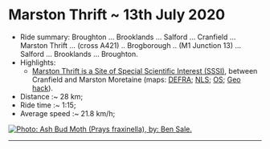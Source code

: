 
# Marston Thrift ~ 13th July 2020 #

 * Ride summary:  Broughton … Brooklands … Salford … Cranfield … Marston Thrift …
   (cross A421) .. Brogborough .. (M1 Junction 13) … Salford … Brooklands … Broughton.
 * Highlights:
    - [Marston Thrift is a Site of Special Scientific Interest (SSSI)][wiki],
      between Cranfield and Marston Moretaine
      (maps: [DEFRA][gov]; [NLS][]; [OS][]; [Geo hack][gh]).
 * Distance :~ 28 km;
 * Ride time :~ 1:15;
 * Average speed :~ 21.8 km/h;

[![Photo: Ash Bud Moth (Prays fraxinella), by: Ben Sale.][f-img]][f-web]

[wiki]: https://en.wikipedia.org/wiki/Marston_Thrift
[gov]: https://magic.defra.gov.uk/MagicMap.aspx?startTopic=Designations&activelayer=sssiIndex&query=HYPERLINK%3D%271000684%27#
[gh]: https://geohack.toolforge.org/geohack.php?pagename=Marston_Thrift&params=52.065138393962_N_0.58203537527327_W_region:GB_scale:25000#
[nls]: https://maps.nls.uk/geo/explore/#zoom=14&lat=52.06514&lon=-0.58203&layers=1&b=1
  "Historical Ordanance Survey map, at National Library of Scotland."
[os]: https://streetmap.co.uk/grid/497191_241747_120 "Ordnance Survey, at Streetmap UK."

[f-img]: https://live.staticflickr.com/5027/5873390629_fd85a5477d_z.jpg
[f-web]: https://www.flickr.com/photos/33398884@N03/5873390629/
  "[0449] Ash Bud Moth (Prays fraxinella) / Field Trip - Marston Thrift - 25/06/11 ~ BY: Ben Sale (License: CC-by)"

[mho]: http://www.makeham.org/odonata/libellula_depressa/libellula_depressa.shtml
  "Bedfordshire Odonata :~ Broad-bodied Chaser - Libellula depressa: A3P4909 / Marston Thrift."
[rwp]: https://rod-wynne-powell.blogspot.com/
[rwp-phot]: http://fntn.co.uk/rodwp/MarstonThriftWoods-Alive/index_3.html

---
